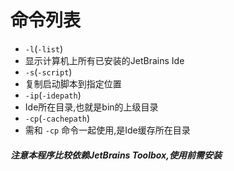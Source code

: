# 命令列表

- `-l`(`-list`)
- 显示计算机上所有已安装的JetBrains Ide
- `-s`(`-script`)
- 复制启动脚本到指定位置
- `-ip`(`-idepath`)
- Ide所在目录,也就是bin的上级目录
- `-cp`(`-cachepath`)
- 需和 `-cp` 命令一起使用,是Ide缓存所在目录

##### 注意本程序比较依赖JetBrains Toolbox,使用前需安装